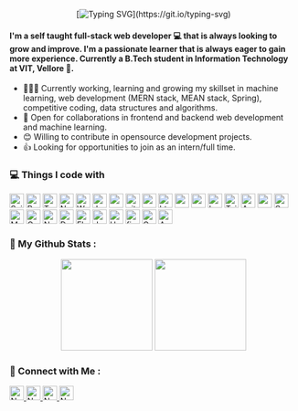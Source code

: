

<div align="center">
 
[![Typing SVG](https://readme-typing-svg.herokuapp.com?color=F8408C&size=35&center=true&vCenter=true&width=600&lines=Hello+World+%2C+I'm+Jayant!)](https://git.io/typing-svg)
 
</div>
<!-- ## Hi there 👋 -->


 #### I'm a self taught full-stack web developer 💻 that is always looking to grow and improve. I'm a passionate learner that is always eager to gain more experience. Currently a B.Tech student in Information Technology at VIT, Vellore 🏫.

- 👨🏽‍💻 Currently working, learning and growing my skillset in machine learning, web development (MERN stack, MEAN stack, Spring), competitive coding, data structures and algorithms.
- 🤝 Open for collaborations in frontend and backend web development and machine learning.
- 😊 Willing to contribute in opensource development projects.
- 👍 Looking for opportunities to join as an intern/full time.
<!--
**jayantmalik03/jayantmalik03** is a ✨ _special_ ✨ repository because its `README.md` (this file) appears on your GitHub profile.

Here are some ideas to get you started: 

- 🔭 I’m currently working on ...
- 🌱 I’m currently learning ...
- 👯 I’m looking to collaborate on ...
- 🤔 I’m looking for help with ...
- 💬 Ask me about ...
- 📫 How to reach me: ...
- 😄 Pronouns: ...
- ⚡ Fun fact: ...
-->
<h3>💻 Things I code with</h3>
<p>
  <img height="25" alt="ScikitLearn" src="https://img.shields.io/badge/-ScikitLearn-F05032?style=flat-square&logo=scikit-learn&logoColor=white" />
  <img height="25" alt="React" src="https://img.shields.io/badge/-React-45b8d8?style=flat-square&logo=react&logoColor=white" />
  <img height="25" alt="TypeScript" src="https://img.shields.io/badge/-TypeScript-007ACC?style=flat-square&logo=typescript&logoColor=white" />
  <img height="25" alt="Next" src="https://img.shields.io/badge/-NextJS-45b8d8?style=flat-square&logo=nextdotjs&logoColor=white" />
  <img height="25" alt="Webpack" src="https://img.shields.io/badge/-Webpack-8DD6F9?style=flat-square&logo=webpack&logoColor=white" /> 
  <img height="25" alt="Jest" src="https://img.shields.io/badge/-Jest-bc1224?style=flat-square&logo=jest&logoColor=white" />
  <img height="25" alt="redux" src="https://img.shields.io/badge/-Redux-764ABC?style=flat-square&logo=redux&logoColor=white" />
  <img height="25" alt="git" src="https://img.shields.io/badge/-Git-F05032?style=flat-square&logo=git&logoColor=white" />
  <img height="25" alt="npm" src="https://img.shields.io/badge/-NPM-CB3837?style=flat-square&logo=npm&logoColor=white" />
 
  <img height="25" alt="html5" src="https://img.shields.io/badge/-HTML5-E34F26?style=flat-square&logo=html5&logoColor=white" />
  <img height="25" alt="css3" src="https://img.shields.io/badge/-CSS3-430090?style=flat-square&logo=css3&logoColor=white" />
  <img height="25" alt="scss" src="https://img.shields.io/badge/-Scss-e535ab?style=flat-square&logo=sass&logoColor=white" />
  <img height="25" alt="bootstrap" src="https://img.shields.io/badge/bootstrap%20-%23563D7C.svg?&style=flat-square&logo=bootstrap&logoColor=white" />
  <img height="25" alt="Tailwind" src="https://img.shields.io/badge/-Tailwind%20CSS-8DD6F9?style=flat-square&logo=tailwind-css&logoColor=white" /> 
  <img height="25" alt="Ant Design" src="https://img.shields.io/badge/Ant%20Design%20-%230081CB.svg?&style=flat-square&logo=ant-design&logoColor=white" />
  <img height="25" alt="materailUI" src="https://img.shields.io/badge/material%20ui%20-%230081CB.svg?&style=flat-square&logo=mui&logoColor=white" />
  
  <img height="25" alt="Spring" src="https://img.shields.io/badge/-Spring-43853d?style=flat-square&logo=Spring&logoColor=white" />
  <img height="25" alt="MongoDB" src="https://img.shields.io/badge/-MongoDB-13aa52?style=flat-square&logo=mongodb&logoColor=white" />
  <img height="25" alt="GraphQL" src="https://img.shields.io/badge/-Graphql-e535ab?style=flat-square&logo=graphql&logoColor=white" />
  <img height="25" alt="Nodejs" src="https://img.shields.io/badge/-Nodejs-43853d?style=flat-square&logo=Node.js&logoColor=white" />
  <img height="25" alt="DenoJS" src="https://img.shields.io/badge/-DenoJS-434343?style=flat-square&logo=deno&logoColor=white" />
  <img height="25" alt="Flask" src="https://img.shields.io/badge/-Flask-43953d?style=flat-square&logo=flask&logoColor=white" />
 
  <img height="25" alt="docker" src="https://img.shields.io/badge/-Docker-2CA5E0?style=flat-square&logo=docker&logoColor=white" />
  <img height="25" alt="Heroku" src="https://img.shields.io/badge/-Heroku-430098?style=flat-square&logo=heroku&logoColor=white" />
  <img height="25" alt="firebase" src="https://img.shields.io/badge/firebase%20-%23039BE5.svg?&style=flat-square&logo=firebase" />
  <img height="25" alt="Google Cloud Platform" src="https://img.shields.io/badge/-Google_Cloud_Platform-1a73e8?style=flat-square&logo=google-cloud&logoColor=white" />
  <img height="25" alt="Azure" src="https://img.shields.io/badge/azure%20-%230072C6.svg?&style=flat-square&logo=azure-devops&logoColor=white" />
</p>

### 📑 My Github Stats :

<p align="center">
 <img height="160" src="https://github-readme-stats.vercel.app/api/top-langs/?username=jayantmalik03&theme=radical&layout=compact&hide=html,java,ejs" />
 <img height="160" src="https://github-readme-streak-stats.herokuapp.com/?user=jayantmalik03&theme=radical&date_format=M%20j%5B%2C%20Y%5D" />
<!--  [![GitHub Streak](https://github-readme-streak-stats.herokuapp.com?user=SparshJain2000&theme=radical&hide_border=true&date_format=M%20j%5B%2C%20Y%5D)](https://git.io/streak-stats) -->
</p>

<!--  <p align="center">
<img height="170" src="https://github-readme-stats.vercel.app/api?username=SparshJain2000&show_icons=true&theme=radical&count_private=true&hide=issues" />
</p> -->



### 🤝 Connect with Me :

<a href="https://www.linkedin.com/in/jayant-malik/" ><img height="25" alt="Nodejs" src="https://img.shields.io/static/v1.svg?label=connect&message=@jayant-malik&color=success&logo=linkedin&style=flat-square&logoColor=white&colorA=blue" /> </a>
<a href="https://www.github.com/jayantmalik03/" ><img height="25" alt="Nodejs" src="https://img.shields.io/static/v1.svg?label=follow&message=@jayantmalik03&color=grey&logo=github&style=flat-square&logoColor=white&colorA=black" /> </a>
<a href="mailto:jayantmalik3@gmail.com" ><img height="25" alt="Nodejs" src="https://img.shields.io/static/v1.svg?message=jayantmalik3@gmail.com&label=send&style=flat-square&logo=gmail&color=red&logoColor=red&colorA=grey&link=mailto:jainsparsh0801@gmail.com" /> </a>
<img height="25" alt="Nodejs" src="https://visitor-badge.laobi.icu/badge?page_id=jayantmalik03.jayantmalik03" /> 

